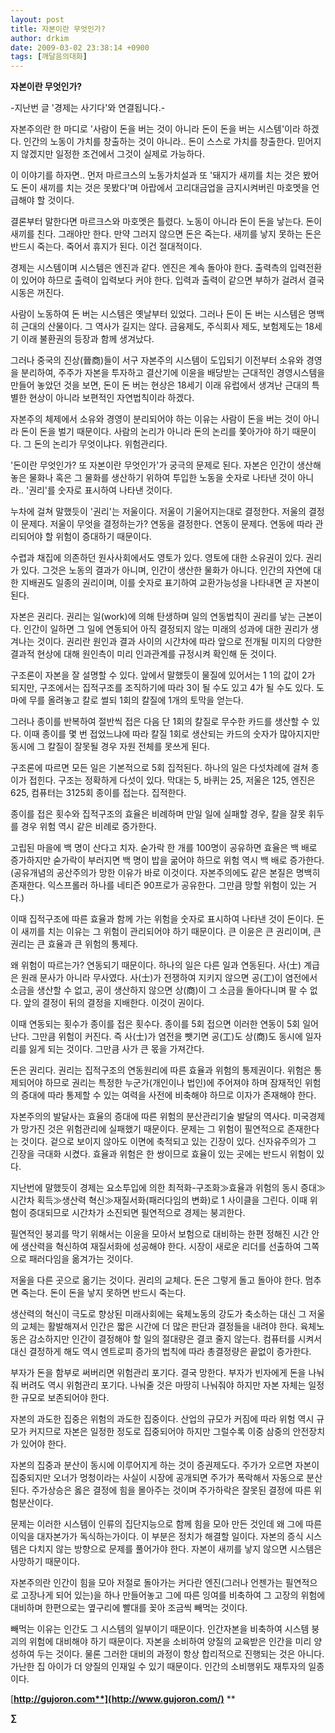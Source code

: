 ```yaml
---
layout: post
title: 자본이란 무엇인가?
author: drkim
date: 2009-03-02 23:38:14 +0900
tags: [깨달음의대화]
---
```

**자본이란 무엇인가?**

-지난번 글 '경제는 사기다'와 연결됩니다.-

자본주의란 한 마디로 '사람이 돈을 버는 것이 아니라 돈이 돈을 버는 시스템'이라 하겠다. 인간의 노동이 가치를 창출하는 것이 아니라.. 돈이 스스로 가치를 창출한다. 믿어지지 않겠지만 일정한 조건에서 그것이 실제로 가능하다.

이 이야기를 하자면.. 먼저 마르크스의 노동가치설과 또 '돼지가 새끼를 치는 것은 봤어도 돈이 새끼를 치는 것은 못봤다'며 아랍에서 고리대금업을 금지시켜버린 마호멧을 언급해야 할 것이다. 

결론부터 말한다면 마르크스와 마호멧은 틀렸다. 노동이 아니라 돈이 돈을 낳는다. 돈이 새끼를 친다. 그래야만 한다. 만약 그러지 않으면 돈은 죽는다. 새끼를 낳지 못하는 돈은 반드시 죽는다. 죽어서 휴지가 된다. 이건 절대적이다.

경제는 시스템이며 시스템은 엔진과 같다. 엔진은 계속 돌아야 한다. 출력측의 입력전환이 있어야 하므로 출력이 입력보다 커야 한다. 입력과 출력이 같으면 부하가 걸려서 결국 시동은 꺼진다.

사람이 노동하여 돈 버는 시스템은 옛날부터 있었다. 그러나 돈이 돈 버는 시스템은 명백히 근대의 산물이다. 그 역사가 길지는 않다. 금융제도, 주식회사 제도, 보험제도는 18세기 이래 불환권의 등장과 함께 생겨났다. 

그러나 중국의 진상(晉商)들이 서구 자본주의 시스템이 도입되기 이전부터 소유와 경영을 분리하여, 주주가 자본을 투자하고 결산기에 이윤을 배당받는 근대적인 경영시스템을 만들어 놓았던 것을 보면, 돈이 돈 버는 현상은 18세기 이래 유럽에서 생겨난 근대의 특별한 현상이 아니라 보편적인 자연법칙이라 하겠다. 

자본주의 체제에서 소유와 경영이 분리되어야 하는 이유는 사람이 돈을 버는 것이 아니라 돈이 돈을 벌기 때문이다. 사람의 논리가 아니라 돈의 논리를 쫓아가야 하기 때문이다. 그 돈의 논리가 무엇이냐다. 위험관리다. 

'돈이란 무엇인가? 또 자본이란 무엇인가'가 궁극의 문제로 된다. 자본은 인간이 생산해놓은 물화나 혹은 그 물화를 생산하기 위하여 투입한 노동을 숫자로 나타낸 것이 아니라.. '권리'를 숫자로 표시하여 나타낸 것이다. 

누차에 걸쳐 말했듯이 '권리'는 저울이다. 저울이 기울어지는대로 결정한다. 저울의 결정이 문제다. 저울이 무엇을 결정하는가? 연동을 결정한다. 연동이 문제다. 연동에 따라 관리되어야 할 위험이 증대하기 때문이다.

수렵과 채집에 의존하던 원사사회에서도 영토가 있다. 영토에 대한 소유권이 있다. 권리가 있다. 그것은 노동의 결과가 아니며, 인간이 생산한 물화가 아니다. 인간의 자연에 대한 지배권도 일종의 권리이며, 이를 숫자로 표기하여 교환가능성을 나타내면 곧 자본이 된다. 

자본은 권리다. 권리는 일(work)에 의해 탄생하며 일의 연동법칙이 권리를 낳는 근본이다. 인간이 일하면 그 일에 연동되어 아직 결정되지 않는 미래의 성과에 대한 권리가 생겨나는 것이다. 권리란 원인과 결과 사이의 시간차에 따라 앞으로 전개될 미지의 다양한 결과적 현상에 대해 원인측이 미리 인과관계를 규정시켜 확인해 둔 것이다.

구조론이 자본을 잘 설명할 수 있다. 앞에서 말했듯이 물질에 있어서는 1 1의 값이 2가 되지만, 구조에서는 집적구조를 조직하기에 따라 3이 될 수도 있고 4가 될 수도 있다. 도마에 무를 올려놓고 칼로 썰되 1회의 칼질에 1개의 토막을 얻는다.

그러나 종이를 반복하여 절반씩 접은 다음 단 1회의 칼질로 무수한 카드를 생산할 수 있다. 이때 종이를 몇 번 접었느냐에 따라 칼질 1회로 생산되는 카드의 숫자가 많아지지만 동시에 그 칼질이 잘못될 경우 자원 전체를 못쓰게 된다.

구조론에 따르면 모든 일은 기본적으로 5회 집적된다. 하나의 일은 다섯차례에 걸쳐 종이가 접힌다. 구조는 정확하게 다섯이 있다. 막대는 5, 바퀴는 25, 저울은 125, 엔진은 625, 컴퓨터는 3125회 종이를 접는다. 집적한다.

종이를 접은 횟수와 집적구조의 효율은 비례하며 만일 일에 실패할 경우, 칼을 잘못 휘두를 경우 위험 역시 같은 비례로 증가한다. 

고립된 마을에 백 명이 산다고 치자. 숟가락 한 개를 100명이 공유하면 효율은 백 배로 증가하지만 숟가락이 부러지면 백 명이 밥을 굶어야 하므로 위험 역시 백 배로 증가한다.(공유개념의 공산주의가 망한 이유가 바로 이것이다. 자본주의에도 같은 본질은 명백히 존재한다. 익스프롤러 하나를 네티즌 90프로가 공유한다. 그만큼 망할 위험이 있는 거다.)

이때 집적구조에 따른 효율과 함께 가는 위험을 숫자로 표시하여 나타낸 것이 돈이다. 돈이 새끼를 치는 이유는 그 위험이 관리되어야 하기 때문이다. 큰 이윤은 큰 권리이며, 큰 권리는 큰 효율과 큰 위험의 통제다.

왜 위험이 따르는가? 연동되기 때문이다. 하나의 일은 다른 일과 연동된다. 사(士) 계급은 원래 문사가 아니라 무사였다. 사(士)가 전쟁하여 지키지 않으면 공(工)이 염전에서 소금을 생산할 수 없고, 공이 생산하지 않으면 상(商)이 그 소금을 돌아다니며 팔 수 없다. 앞의 결정이 뒤의 결정을 지배한다. 이것이 권이다.

이때 연동되는 횟수가 종이를 접은 횟수다. 종이를 5회 접으면 이러한 연동이 5회 일어난다. 그만큼 위험이 커진다. 즉 사(士)가 염전을 뺏기면 공(工)도 상(商)도 동시에 일자리를 잃게 되는 것이다. 그만큼 사가 큰 몫을 가져간다.

돈은 권리다. 권리는 집적구조의 연동원리에 따른 효율과 위험의 통제권이다. 위험은 통제되어야 하므로 권리는 특정한 누군가(개인이나 법인)에 주어져야 하며 잠재적인 위험의 증대에 따라 통제할 수 있는 여력을 사전에 비축해야 하므로 이자가 존재해야 한다. 

자본주의의 발달사는 효율의 증대에 따른 위험의 분산관리기술 발달의 역사다. 미국경제가 망가진 것은 위험관리에 실패했기 때문이다. 문제는 그 위험이 필연적으로 존재한다는 것이다. 겉으로 보이지 않아도 이면에 축적되고 있는 긴장이 있다. 신자유주의가 그 긴장을 극대화 시켰다. 효율과 위험은 한 쌍이므로 효율이 있는 곳에는 반드시 위험이 있다. 

지난번에 말했듯이 경제는 요소투입에 의한 최적화-구조화≫효율과 위험의 동시 증대≫시간차 획득≫생산력 혁신≫재질서화(패러다임의 변화)로 1 사이클을 그린다. 이때 위험이 증대되므로 시간차가 소진되면 필연적으로 경제는 붕괴한다.

필연적인 붕괴를 막기 위해서는 이윤을 모아서 보험으로 대비하는 한편 정해진 시간 안에 생산력을 혁신하여 재질서화에 성공해야 한다. 시장이 새로운 리더를 선출하여 그쪽으로 패러다임을 옮겨가는 것이다. 

저울을 다른 곳으로 옮기는 것이다. 권리의 교체다. 돈은 그렇게 돌고 돌아야 한다. 멈추면 죽는다. 돈이 돈을 낳지 못하면 반드시 죽는다. 

생산력의 혁신이 극도로 향상된 미래사회에는 육체노동의 강도가 축소하는 대신 그 저울의 교체는 활발해져서 인간은 짧은 시간에 더 많은 판단과 결정들을 내려야 한다. 육체노동은 감소하지만 인간이 결정해야 할 일의 절대량은 결코 줄지 않는다. 컴퓨터를 시켜서 대신 결정하게 해도 역시 엔트로피 증가의 법칙에 따라 총결정량은 끝없이 증가한다.

부자가 돈을 함부로 써버리면 위험관리 포기다. 결국 망한다. 부자가 빈자에게 돈을 나눠줘 버려도 역시 위험관리 포기다. 나눠줄 것은 마땅히 나눠줘야 하지만 자본 자체는 일정한 규모로 보존되어야 한다.

자본의 과도한 집중은 위험의 과도한 집중이다. 산업의 규모가 커짐에 따라 위험 역시 규모가 커지므로 자본은 일정한 정도로 집중되어야 하지만 그럴수록 이중 삼중의 안전장치가 있어야 한다. 

자본의 집중과 분산이 동시에 이루어지게 하는 것이 증권제도다. 주가가 오르면 자본이 집중되지만 오너가 멍청이라는 사실이 시장에 공개되면 주가가 폭락해서 자동으로 분산된다. 주가상승은 옳은 결정에 힘을 몰아주는 것이며 주가하락은 잘못된 결정에 따른 위험분산이다. 

문제는 이러한 시스템이 인류의 집단지능으로 함께 힘을 모아 만든 것인데 왜 그에 따른 이익을 대자본가가 독식하는가이다. 이 부분은 정치가 해결할 일이다. 자본의 증식 시스템은 다치지 않는 방향으로 문제를 풀어가야 한다. 자본이 새끼를 낳지 않으면 시스템은 사망하기 때문이다.

자본주의란 인간이 힘을 모아 저절로 돌아가는 커다란 엔진(그러나 언젠가는 필연적으로 고장나게 되어 있는)을 하나 만들어놓고 그에 따른 잉여를 비축하여 그 고장의 위험에 대비하며 한편으로는 옆구리에 빨대를 꽂아 조금씩 빼먹는 것이다.

빼먹는 이유는 인간도 그 시스템의 일부이기 때문이다. 인간자본을 비축하여 시스템 붕괴의 위험에 대비해야 하기 때문이다. 자본을 소비하여 양질의 교육받은 인간을 미리 양성하여 두는 것이다. 물론 그러한 대비의 과정이 항상 합리적으로 진행되는 것은 아니다. 가난한 집 아이가 더 양질의 인재일 수 있기 때문이다. 인간의 소비행위도 재투자의 일종이다.

[**http://gujoron.com**](http://www.gujoron.com/)** 
**

**∑**
